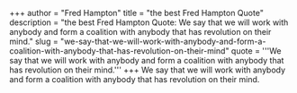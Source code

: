 +++
author = "Fred Hampton"
title = "the best Fred Hampton Quote"
description = "the best Fred Hampton Quote: We say that we will work with anybody and form a coalition with anybody that has revolution on their mind."
slug = "we-say-that-we-will-work-with-anybody-and-form-a-coalition-with-anybody-that-has-revolution-on-their-mind"
quote = '''We say that we will work with anybody and form a coalition with anybody that has revolution on their mind.'''
+++
We say that we will work with anybody and form a coalition with anybody that has revolution on their mind.
